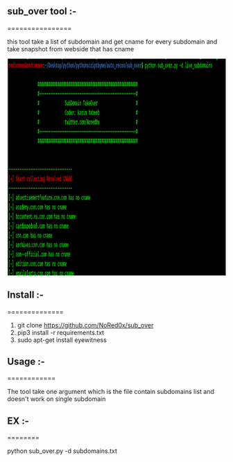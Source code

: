 ## sub_over tool :-
================

this tool take a list of subdomain and get cname for every subdomain and take snapshot from webside that has cname

<img src="/cname.PNG" alt="Getting-gz" width="1100" height="500">

## Install :-
==============

1. git clone https://github.com/NoRed0x/sub_over 
2. pip3 install -r requirements.txt
3. sudo apt-get install eyewitness


## Usage :-
============

The tool take one argument which is the file contain subdomains list and doesn't work on single subdomain 

## EX :-
========

python sub_over.py -d subdomains.txt
